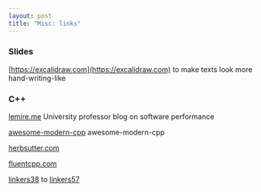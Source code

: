```yaml
---
layout: post
title: "Misc: links"
---
```

### Slides
[https://excalidraw.com](https://excalidraw.com) to make texts look more hand-writing-like

### C++
[lemire.me](https://lemire.me) University professor blog on software performance

[awesome-modern-cpp](https://github.com/rigtorp/awesome-modern-cpp) awesome-modern-cpp

[herbsutter.com](https://github.com/rigtorp/awesome-modern-cpp)

[fluentcpp.com](https://fluentcpp.com)

[linkers38](https://airs.com/blog/archives/38) to [linkers57](https://airs.com/blog/archives/57)

